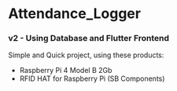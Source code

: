 # Attendance_Logger
### v2 - Using Database and Flutter Frontend

Simple and Quick project, using these products:
- Raspberry Pi 4 Model B 2Gb
- RFID HAT for Raspberry Pi (SB Components)

